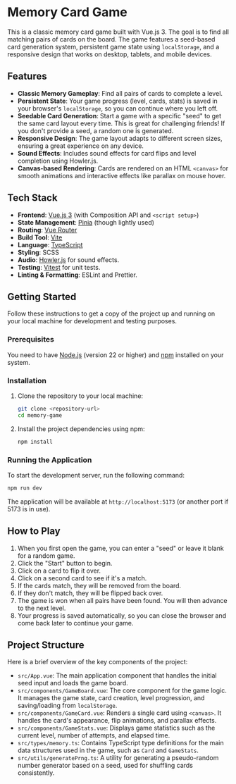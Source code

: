 # Memory Card Game

This is a classic memory card game built with Vue.js 3. The goal is to find all matching pairs of cards on the board. The game features a seed-based card generation system, persistent game state using `localStorage`, and a responsive design that works on desktop, tablets, and mobile devices.

## Features

- **Classic Memory Gameplay**: Find all pairs of cards to complete a level.
- **Persistent State**: Your game progress (level, cards, stats) is saved in your browser's `localStorage`, so you can continue where you left off.
- **Seedable Card Generation**: Start a game with a specific "seed" to get the same card layout every time. This is great for challenging friends! If you don't provide a seed, a random one is generated.
- **Responsive Design**: The game layout adapts to different screen sizes, ensuring a great experience on any device.
- **Sound Effects**: Includes sound effects for card flips and level completion using Howler.js.
- **Canvas-based Rendering**: Cards are rendered on an HTML `<canvas>` for smooth animations and interactive effects like parallax on mouse hover.

## Tech Stack

- **Frontend**: [Vue.js 3](https://vuejs.org/) (with Composition API and `<script setup>`)
- **State Management**: [Pinia](https://pinia.vuejs.org/) (though lightly used)
- **Routing**: [Vue Router](https://router.vuejs.org/)
- **Build Tool**: [Vite](https://vitejs.dev/)
- **Language**: [TypeScript](https://www.typescriptlang.org/)
- **Styling**: SCSS
- **Audio**: [Howler.js](https://howlerjs.com/) for sound effects.
- **Testing**: [Vitest](https://vitest.dev/) for unit tests.
- **Linting & Formatting**: ESLint and Prettier.

## Getting Started

Follow these instructions to get a copy of the project up and running on your local machine for development and testing purposes.

### Prerequisites

You need to have [Node.js](https://nodejs.org/) (version 22 or higher) and [npm](https://www.npmjs.com/) installed on your system.

### Installation

1.  Clone the repository to your local machine:
    ```sh
    git clone <repository-url>
    cd memory-game
    ```

2.  Install the project dependencies using npm:
    ```sh
    npm install
    ```

### Running the Application

To start the development server, run the following command:

```sh
npm run dev
```

The application will be available at `http://localhost:5173` (or another port if 5173 is in use).

## How to Play

1.  When you first open the game, you can enter a "seed" or leave it blank for a random game.
2.  Click the "Start" button to begin.
3.  Click on a card to flip it over.
4.  Click on a second card to see if it's a match.
5.  If the cards match, they will be removed from the board.
6.  If they don't match, they will be flipped back over.
7.  The game is won when all pairs have been found. You will then advance to the next level.
8.  Your progress is saved automatically, so you can close the browser and come back later to continue your game.

## Project Structure

Here is a brief overview of the key components of the project:

-   `src/App.vue`: The main application component that handles the initial seed input and loads the game board.
-   `src/components/GameBoard.vue`: The core component for the game logic. It manages the game state, card creation, level progression, and saving/loading from `localStorage`.
-   `src/components/GameCard.vue`: Renders a single card using `<canvas>`. It handles the card's appearance, flip animations, and parallax effects.
-   `src/components/GameStats.vue`: Displays game statistics such as the current level, number of attempts, and elapsed time.
-   `src/types/memory.ts`: Contains TypeScript type definitions for the main data structures used in the game, such as `Card` and `GameStats`.
-   `src/utils/generatePrng.ts`: A utility for generating a pseudo-random number generator based on a seed, used for shuffling cards consistently.
